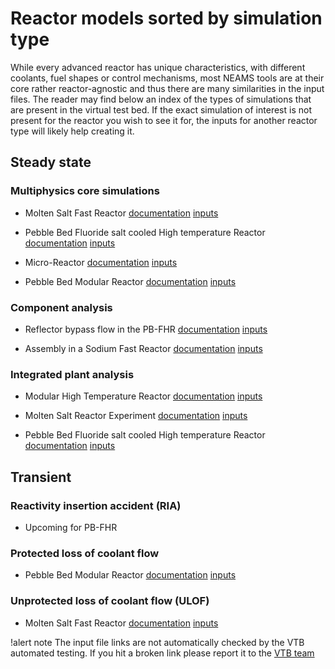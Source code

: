 # Reactor models sorted by simulation type

While every advanced reactor has unique characteristics, with different coolants, fuel shapes or
control mechanisms, most NEAMS tools are at their core rather reactor-agnostic and thus there
are many similarities in the input files. The reader may find below an index of the types of
simulations that are present in the virtual test bed. If the exact simulation of interest is not
present for the reactor you wish to see it for, the inputs for another reactor type will likely
help creating it.

## Steady state

### Multiphysics core simulations

- Molten Salt Fast Reactor [documentation](msr/msfr/griffin_pgh_model.md) [inputs](https://github.com/idaholab/virtual_test_bed/tree/main/msr/msfr/steady)

- Pebble Bed Fluoride salt cooled High temperature Reactor [documentation](pbfhr/steady/griffin_pgh_model.md) [inputs](https://github.com/idaholab/virtual_test_bed/tree/main/pbfhr/steady)

- Micro-Reactor [documentation](mrad/index.md) [inputs](https://github.com/idaholab/virtual_test_bed/tree/main/mrad/steady)

- Pebble Bed Modular Reactor [documentation](htgr/pbmr/index.md) [inputs](https://github.com/idaholab/virtual_test_bed/tree/main/htgr/pbmr/steady)

### Component analysis

- Reflector bypass flow in the PB-FHR [documentation](pbfhr/reflector.md) [inputs](https://github.com/idaholab/virtual_test_bed/tree/main/pbfhr/reflector)

- Assembly in a Sodium Fast Reactor [documentation](sfr/sfr.md) [inputs](https://github.com/idaholab/virtual_test_bed/tree/main/sfr)


### Integrated plant analysis

- Modular High Temperature Reactor [documentation](mhtgr/sam_mhtgr_model.md) [inputs](https://github.com/idaholab/virtual_test_bed/blob/main/htgr/mhtgr)

- Molten Salt Reactor Experiment [documentation](msr/msre/msre_sam_model.md) [inputs](https://github.com/idaholab/virtual_test_bed/tree/main/msr/msre)

- Pebble Bed Fluoride salt cooled High temperature Reactor [documentation](pbfhr/pbfhr_sam/pbfhr_sam.md) [inputs](https://github.com/idaholab/virtual_test_bed/tree/main/pbfhr/sam_model)


## Transient

### Reactivity insertion accident (RIA)

- Upcoming for PB-FHR

### Protected loss of coolant flow

- Pebble Bed Modular Reactor [documentation](htgr/pbmr/index.md) [inputs](https://github.com/idaholab/virtual_test_bed/tree/main/htgr/pbmr/transient)

### Unprotected loss of coolant flow (ULOF)

- Molten Salt Fast Reactor [documentation](msr/msfr/griffin_pgh_transient_model.md) [inputs](https://github.com/idaholab/virtual_test_bed/tree/main/msr/msfr/transient)




!alert note
The input file links are not automatically checked by the VTB automated testing. If you hit a broken
link please report it to the [VTB team](abdalla.aboujaoude.at.inl.gov)
